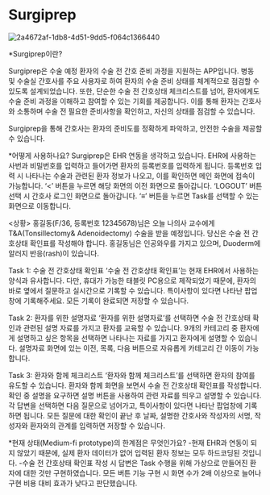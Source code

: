 # Surgiprep
![2a4672af-1db8-4d51-9dd5-f064c1366440](https://github.com/user-attachments/assets/ddbb1426-8bc9-43be-8ee4-8221c39ba816)

*Surgiprep이란?

 Surgiprep은 수술 예정 환자의 수술 전 간호 준비 과정을 지원하는 APP입니다. 병동 및 수술실 간호사를 주요 사용자로 하여 환자의 수술 준비 상태를 체계적으로 점검할 수 있도록 설계되었습니다. 또한, 단순한 수술 전 간호상태 체크리스트를 넘어, 환자에게도 수술 준비 과정을 이해하고 참여할 수 있는 기회를 제공합니다. 이를 통해 환자는 간호사와 소통하며 수술 전 필요한 준비사항을 확인하고, 자신의 상태를 점검할 수 있습니다.
 
 Surgiprep을 통해 간호사는 환자의 준비도를 정확하게 파악하고, 안전한 수술을 제공할 수 있습니다.
 

*어떻게 사용하나요?
 Surgiprep은 EHR 연동을 생각하고 있습니다. EHR에 사용하는 사번과 비밀번호를 입력하고 들어가면 환자의 등록번호를 입력하게 됩니다. 등록번호 입력 시 나타나는 수술과 관련된 환자 정보가 나오고, 이를 확인하면 메인 화면에 접속이 가능합니다.
 ‘<’ 버튼을 누르면 해당 화면의 이전 화면으로 돌아갑니다. ‘LOGOUT’ 버튼 선택 시 간호사 로그인 화면으로 돌아갑니다. ‘≡’ 버튼을 누르면 Task를 선택할 수 있는 화면으로 이동합니다.
 
 <상황>
 홍길동(F/36, 등록번호 12345678)님은 오늘 나의사 교수에게 T&A(Tonsillectomy& Adenoidectomy) 수술을 받을 예정입니다. 당신은 수술 전 간호상태 확인표를 작성해야 합니다. 홍길동님은 인공와우를 가지고 있으며, Duoderm에 알러지 반응(rash)이 있습니다.
 
 Task 1: 수술 전 간호상태 확인표
 ‘수술 전 간호상태 확인표’는 현재 EHR에서 사용하는 양식과 유사합니다. 다만, 휴대가 가능한 태블릿 PC용으로 제작되었기 때문에, 환자의 바로 옆에서 질문하고 실시간으로 기록할 수 있습니다. 특이사항이 있다면 나타난 팝업창에 기록해주세요. 모든 기록이 완료되면 저장할 수 있습니다.
 
 Task 2: 환자를 위한 설명자료
 ‘환자를 위한 설명자료’를 선택하면 수술 전 간호상태 확인과 관련된 설명 자료를 가지고 환자를 교육할 수 있습니다. 9개의 카테고리 중 환자에게 설명하고 싶은 항목을 선택하면 나타나는 자료를 가지고 환자에게 설명할 수 있습니다. 설명자료 화면에 있는 이전, 목록, 다음 버튼으로 자유롭게 카테고리 간 이동이 가능합니다.
 
 Task 3: 환자와 함께 체크리스트
 ‘환자와 함께 체크리스트’를 선택하면 환자의 참여를 유도할 수 있습니다. 환자와 함께 화면을 보면서 수술 전 간호상태 확인표를 작성합니다. 확인 중 설명을 요구하면 설명 버튼을 사용하여 관련 자료를 띄우고 설명할 수 있습니다. 각 답변을 선택하면 다음 질문으로 넘어가고, 특이사항이 있다면 나타난 팝업창에 기록하면 됩니다. 모든 질문에 대한 확인이 끝난 후 날짜, 설명한 간호사와 작성자의 서명, 작성자와 환자와의 관계를 입력하면 저장할 수 있습니다.

*현재 상태(Medium-fi prototype)의 한계점은 무엇인가요?
 -현재 EHR과 연동이 되지 않았기 때문에, 실제 환자 데이터가 없어 입력된 환자 정보는 모두 하드코딩된 것입니다. 
 -수술 전 간호상태 확인표 작성 시 답변은 Task 수행을 위해 가상으로 만들어진 환자에 대한 것만 구현하였습니다. 모든 버튼 기능 구현 시 화면 수가 2배 이상으로 늘어나 구현 비용 대비 효과가 낮다고 판단했습니다.
